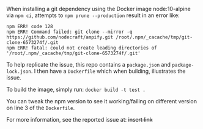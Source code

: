 When installing a git dependency using the Docker image node:10-alpine via `npm ci`, attempts to `npm prune --production` result in an error like:
```
npm ERR! code 128
npm ERR! Command failed: git clone --mirror -q https://github.com/nodecraft/ampify.git /root/.npm/_cacache/tmp/git-clone-6573274f/.git
npm ERR! fatal: could not create leading directories of '/root/.npm/_cacache/tmp/git-clone-6573274f/.git'
```

To help replicate the issue, this repo contains a `package.json` and `package-lock.json`. I then have a `Dockerfile` which when building, illustrates the issue.

To build the image, simply run: `docker build -t test .`

You can tweak the npm version to see it working/failing on different version on line 3 of the `Dockerfile`.

For more information, see the reported issue at: ~~insert link~~